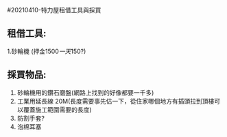 #20210410-特力屋租借工具與採買

## 租借工具:
1.砂輪機 (押金$1500 一天$150?)

## 採買物品:
1. 砂輪機用的鑽石磨盤(網路上找到的好像都要一千多)
2. 工業用延長線 20M(長度需要事先估一下，從住家哪個地方有插頭拉到頂樓可以覆蓋施工範圍需要的長度)
3. 防割手套?
4. 泡棉耳塞
